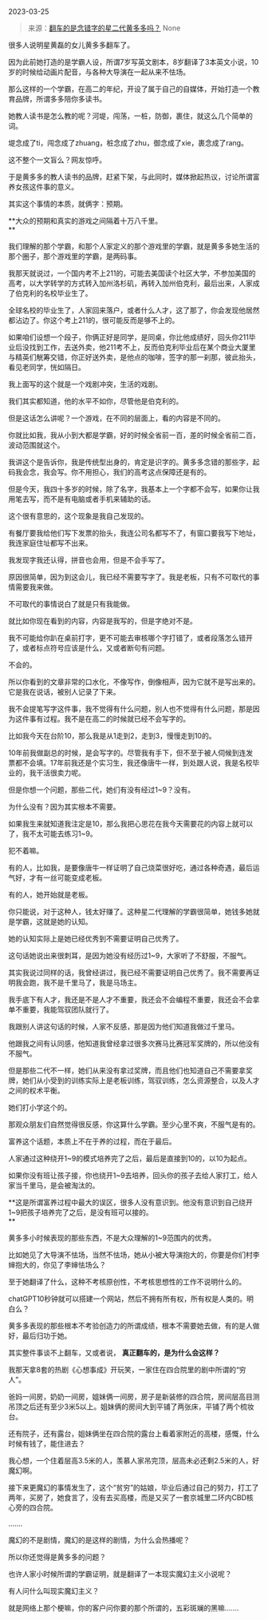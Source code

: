 2023-03-25

> 来源：[翻车的是念错字的星二代黄多多吗？](http://mp.weixin.qq.com/s?__biz=MzU0MjYwNDU2Mw==&mid=2247510221&idx=2&sn=97b80884acc3786d7fa2e963f69f8ad2&chksm=fb1ac4b1cc6d4da714e4e83e63f15e566f022e55a1383096b5e83ad8045a397777cf15d36d30&scene=127#wechat_redirect)
> None

很多人说明星黄磊的女儿黄多多翻车了。  

因为此前她打造的是学霸人设，所谓7岁写英文剧本，8岁翻译了3本英文小说，10岁的时候给动画片配音，与各种大导演在一起从来不怯场。  

那么这样的一个学霸，在高二的年纪，开设了属于自己的自媒体，开始打造一个教育品牌，所谓多多陪你多读书。  

她教人读书是怎么教的呢？河堤，闯荡，一桩，防御，裹住，就这么几个简单的词。  

堤念成了ti，闯念成了zhuang，桩念成了zhu，御念成了xie，裹念成了rang。

这不整个一文盲么？网友惊呼。

于是黄多多的教人读书的品牌，赶紧下架，与此同时，媒体掀起热议，讨论所谓富养女孩这件事的意义。  

其实这个事情的本质，就俩字：预期。  

 **大众的预期和真实的游戏之间隔着十万八千里。  
**

我们理解的那个学霸，和那个人家定义的那个游戏里的学霸，就是黄多多她生活的那个圈子，那个游戏里的学霸，是两码事。  

我那天就说过，一个国内考不上211的，可能去美国读个社区大学，不参加美国的高考，以大学转学的方式转入加州洛杉矶，再转入加州伯克利，最后出来，人家成了伯克利的名校毕业生了。  

全球名校的毕业生了，人家回来落户，或者什么人才，这了那了，你会发现他居然都沾边了。你这个考上211的，很可能反而是够不上的。  

如果咱们设想一个段子，你俩正好是同学，是同桌，你比他成绩好，回头你211毕业后没找到工作，去送外卖，他211考不上，反而伯克利毕业后在某个商业大厦里与精英们觥筹交错，你正好送外卖，是他点的咖啡，签字的那一刹那，彼此抬头，看见老同学，恍如隔日。

我上面写的这个就是一个戏剧冲突，生活的戏剧。

我们其实都知道，他的水平不如你，尽管他是伯克利的。  

但是这话怎么讲呢？一个游戏，在不同的层面上，看的内容是不同的。  

你就比如我，我从小到大都是学霸，好的时候全省前一百，差的时候全省前二百，波动范围就这个。  

我讲这个是告诉你，我是传统型出身的，肯定是识字的。黄多多念错的那些字，起码我会念，我会写。你不用担心，我们的高考这点保障还是有的。  

但是今天，我四十多岁的时候，除了名字，我基本上一个字都不会写，如果你让我用笔去写，而不是有电脑或者手机来辅助的话。  

这个很有意思的，这个现象是我自己发现的。  

有餐厅要我给他们写下发票的抬头，我连公司名都写不了，有窗口要我写下地址，我连家庭住址都写不出来。  

我发现字我还认得，拼音也会用，但是不会手写了。

原因很简单，因为到这会儿，我已经不需要写字了。我是老板，只有不可取代的事情需要我来做。

不可取代的事情说白了就是只有我能做。

就比如你现在看到的内容，内容是我写的，但是字绝对不是。  

我不可能给你趴在桌前打字，更不可能去审核哪个字打错了，或者段落怎么错开了，或者标点符号应该是什么，又或者断句有问题。  

不会的。

所以你看到的文章非常的口水化，不像写作，倒像相声，因为它就不是写出来的。它是我在说话，被别人记录了下来。  

我不会提笔写字这件事，我不觉得有什么问题，别人也不觉得有什么问题，那是因为这件事有过程。我不是在高二的时候就已经不会写字的。

比如我今天在台阶10，那么我是从1走到2，走到3，慢慢走到10的。  

10年前我做副总的时候，是会写字的。尽管我有手下，但不至于被人伺候到连发票都不会填。17年前我还是个实习生，我还像唐牛一样，到处跟人说，我是名校毕业的，我干活很卖力呢。  

但是你想一个问题，那些二代，她们有没有经过1~9？没有。  

为什么没有？因为其实根本不需要。  

如果我生来就知道我注定是10，那么我把心思花在我今天需要花的内容上就可以了，我不太可能去练习1~9。  

犯不着嘛。  

有的人，比如我，是要像唐牛一样证明了自己烧菜很好吃，通过各种奇遇，最后运气好，才有一丝可能变成老板。

有的人，她开始就是老板。

你只能说，对于这种人，钱太好赚了。这种星二代理解的学霸很简单，她钱多她就是学霸，这就是她的认知。

她的认知实际上是她已经优秀到不需要证明自己优秀了。

这句话她说出来很刺耳，是因为她没有经历过1~9，大家听了不舒服，不服气。  

其实我说过同样的话，我曾经讲过，我已经不需要证明自己优秀了。我不需要再证明我会跑，我不是千里马了，我是马场主。  

我手底下有人才，我还是不是人才不重要，我还会不会编程不重要，我还会不会拿单不重要，我能驾驭团队就行了。

我跟别人讲这句话的时候，人家不反感，那是因为他们知道我做过千里马。  

他跟我之间有认同感，他知道我曾经拿过很多次赛马比赛冠军奖牌的，所以他没有不服气。  

但是那些二代不一样，她们从来没有拿过奖牌，而且他们也知道自己不需要拿奖牌，她们从小受到的训练实际上是老板训练，驾驭训练，怎么资源整合，以及人才之间的权术平衡。  

她们打小学这个的。

那观众朋友们自然觉得很反感，你这算什么学霸。至少心里不爽，不服气是有的。  

富养这个话题，本质上不在于养的过程，而在于最后。  

人家通过这种绕开1~9的模式培养完了之后，最后是直接到10的，以10为起点。  

如果你没有班让孩子接，你也绕开1~9去培养，回头你的孩子去给人家打工，给人家当千里马，是会被淘汰的。

 **这是所谓富养过程中最大的误区，很多人没有意识到。他没有意识到自己绕开1~9把孩子培养完了之后，是没有班可以接的。  
**

黄多多小时候表现的那些东西，不是大众理解的1~9范围内的优秀。  

比如她见了大导演不怯场，当然不怯场，她从小被大导演抱大的，你要是你们村李婶抱大的，你见了李婶怯场么？

至于她翻译了什么，这种不考核原创性，不考核思想性的工作不说明什么的。  

chatGPT10秒钟就可以搭建一个网站，然后不拥有所有权，所有权是人类的。明白么？  

黄多多表现的那些根本不考验创造力的所谓成绩，根本不需要她去做，有的是人做好，最后归功于她。

其实整件事谈不上翻车，又或者说， **真正翻车的，是为什么会这样？**  

我那天拿8套的热剧《心想事成》开玩笑，一家住在四合院里的剧中所谓的“穷人”。  

爸妈一间房，奶奶一间房，姐妹俩一间房，房子是新装修的四合院，房间层高目测吊顶之后还有至少3米5以上。姐妹俩的房间大到平铺了两张床，平铺了两个梳妆台。  

还有院子，还有露台，姐妹俩坐在四合院的露台上看着家附近的高楼，感慨，什么时候有钱了，能住进去？  

我心想，一个住着层高3.5米的人，羡慕人家吊完顶，层高未必还剩2.5米的人，好魔幻啊。  

接下来更魔幻的事情发生了，这个“贫穷”的姑娘，毕业后通过自己的努力，打工了两年，买房了，她食言了，没有去买高楼，而是又买了一套京城里二环内CBD核心旁的四合院。  

.......

魔幻的不是剧情，魔幻的是这样的剧情，为什么会热播呢？

所以你还觉得是黄多多的问题？

也许人家小时候所谓的学霸证明，就是翻译了一本现实魔幻主义小说呢？

有人问什么叫现实魔幻主义？

就是网络上那个梗嘛，你的客户问你要的那个所谓的，五彩斑斓的黑嘛.......

